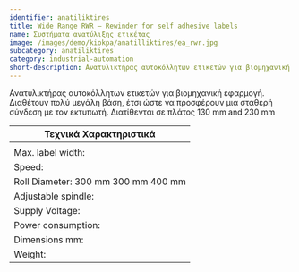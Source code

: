 ```yaml
---
identifier: anatiliktires
title: Wide Range RWR – Rewinder for self adhesive labels
name: Συστήματα ανατύλιξης ετικέτας
image: /images/demo/kiokpa/anatilliktires/ea_rwr.jpg
subcategory: anatiliktires
category: industrial-automation
short-description: Ανατυλικτήρας αυτοκόλλητων ετικετών για βιομηχανική εφαρμογή.
---
```





Ανατυλικτήρας αυτοκόλλητων ετικετών για βιομηχανική εφαρμογή.
Διαθέτουν πολύ μεγάλη βάση, έτσι ώστε να προσφέρουν μια σταθερή σύνδεση με τον εκτυπωτή.
Διατίθενται σε πλάτος 130 mm and 230 mm


 

 
|Τεχνικά Χαρακτηριστικά|
| --- |
|   |	RWR/UWR-S |	RWR/UWR-L |	RWR/UWR BIG|
|Max. label width:| 	130 mm |	230 mm |	230 mm|
|Speed: 	|0-25 m/m |	0-25 m/m 	0-40 m/m|
|Roll Diameter: 	300 mm 	300 mm 	400 mm
|Adjustable spindle: |	40-110 mm |	40-110 mm |	76 mm|
|Supply Voltage:| 	230 Vac – 50 Hz |	230 Vac – 50 Hz 	230 Vac – 50 Hz|
|Power consumption: |	30 W |	30 W |	150 W|
|Dimensions mm: |	360 x 470 x 370 (H) |	460 x 470 x 370 (H) |	550 x 500 x 480 (H)|
|Weight: |	12 Kg |	15 Kg |	21 Kg|